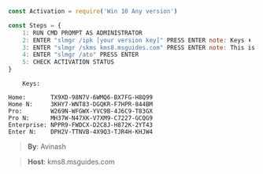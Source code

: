 ```js
const Activation = require('Win 10 Any version')

const Steps = {
    1: RUN CMD PROMPT AS ADMINISTRATOR
    2: ENTER "slmgr /ipk [your version key]" PRESS ENTER note: Keys ⬇️
    3: ENTER "slmgr /skms kms8.msguides.com" PRESS ENTER note: This is a host platform cmd if not work dm me
    4: ENTER "slmgr /ato" PRESS ENTER
    5: CHECK ACTIVATION STATUS
}
```
```    
    Keys:

Home:       TX9XD-98N7V-6WMQ6-BX7FG-H8Q99
Home N:     3KHY7-WNT83-DGQKR-F7HPR-844BM
Pro:        W269N-WFGWX-YVC9B-4J6C9-T83GX
Pro N:      MH37W-N47XK-V7XM9-C7227-GCQG9
Enterprise: NPPR9-FWDCX-D2C8J-H872K-2YT43
Enter N:    DPH2V-TTNVB-4X9Q3-TJR4H-KHJW4

```

> **By**: Avinash 

> **Host**:   kms8.msguides.com
[](https://github.com/tograh/testrepository/master/3DTest.png)
